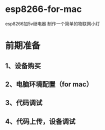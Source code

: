 # esp8266-for-mac
esp8266加5v继电器 制作一个简单的物联网小灯

# 前期准备
## 1、设备购买
## 2、电脑环境配置（for mac）
## 3、代码调试
## 4、代码上传，设备调试
